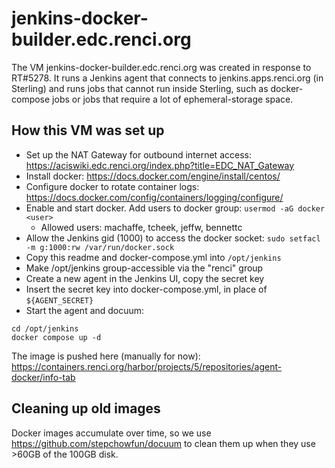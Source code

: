 # jenkins-docker-builder.edc.renci.org

The VM jenkins-docker-builder.edc.renci.org was created in response to RT#5278. It runs a Jenkins agent that connects to jenkins.apps.renci.org (in Sterling) and runs jobs that cannot run inside Sterling, such as docker-compose jobs or jobs that require a lot of ephemeral-storage space.

## How this VM was set up

* Set up the NAT Gateway for outbound internet access: https://aciswiki.edc.renci.org/index.php?title=EDC_NAT_Gateway
* Install docker: https://docs.docker.com/engine/install/centos/
* Configure docker to rotate container logs: https://docs.docker.com/config/containers/logging/configure/
* Enable and start docker. Add users to docker group: `usermod -aG docker <user>`
  - Allowed users: machaffe, tcheek, jeffw, bennettc
* Allow the Jenkins gid (1000) to access the docker socket: `sudo setfacl -m g:1000:rw /var/run/docker.sock`
* Copy this readme and docker-compose.yml into `/opt/jenkins`
* Make /opt/jenkins group-accessible via the "renci" group
* Create a new agent in the Jenkins UI, copy the secret key
* Insert the secret key into docker-compose.yml, in place of `${AGENT_SECRET}`
* Start the agent and docuum:

```
cd /opt/jenkins
docker compose up -d
```

The image is pushed here (manually for now): https://containers.renci.org/harbor/projects/5/repositories/agent-docker/info-tab

## Cleaning up old images

Docker images accumulate over time, so we use https://github.com/stepchowfun/docuum to clean them up when they use >60GB of the 100GB disk.
